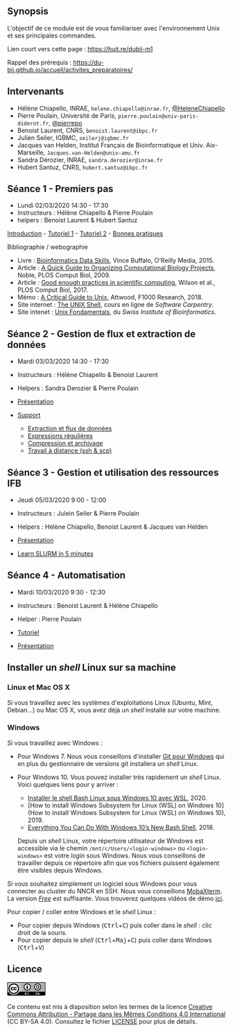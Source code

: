 ## Synopsis

L'objectif de ce module est de vous familiariser avec l'environnement Unix et ses principales commandes.

Lien court vers cette page : <https://huit.re/dubii-m1>

Rappel des prérequis : <https://du-bii.github.io/accueil/activites_preparatoires/>


## Intervenants

- Hélène Chiapello, INRAE, `helene.chiapello@inrae.fr`, [@HeleneChiapello](https://twitter.com/HeleneChiapello)
- Pierre Poulain, Université de Paris, `pierre.poulain@univ-paris-diderot.fr`, [@pierrepo](https://twitter.com/pierrepo)
- Benoist Laurent, CNRS, `benoist.laurent@ibpc.fr`
- Julien Seiler, IGBMC, `seilerj@igbmc.fr`
- Jacques van Helden, Institut Français de Bioinformatique et Univ. Aix-Marseille, `Jacques.van-Helden@univ-amu.fr`
- Sandra Dérozier, INRAE, `sandra.derozier@inrae.fr`
- Hubert Santuz, CNRS, `hubert.santuz@ibpc.fr`


## Séance 1 - Premiers pas

- Lundi 02/03/2020 14:30 - 17:30
- Instructeurs : Hélène Chiapello & Pierre Poulain
- helpers : Benoist Laurent & Hubert Santuz

[Introduction](seance1/slides_intro/Unix_seance1_introduction_methodes.pdf) - [Tutoriel 1](seance1/tutorial1/README.md) - [Tutoriel 2](seance1/tutoriel2/README.md) - [Bonnes pratiques](seance1/slides_good_practices/Unix_seance1_bonnes_pratiques_bioinfo.pdf)

Bibliographie / webographie

- Livre : [Bioinformatics Data Skills](http://shop.oreilly.com/product/0636920030157.do), Vince Buffalo, O'Reilly Media, 2015.
- Article : [A Quick Guide to Organizing Computational Biology Projects](https://journals.plos.org/ploscompbiol/article?id=10.1371/journal.pcbi.1000424), Noble, PLOS Comput Biol, 2009.
- Article : [Good enough practices in scientific computing](https://journals.plos.org/ploscompbiol/article?id=10.1371/journal.pcbi.1005510), Wilson et al., PLOS Comput Biol, 2017.
- Mémo : [A Critical Guide to Unix](https://f1000research.com/documents/7-1436), Attwood, F1000 Research, 2018.
- Site internet : [The UNIX Shell](http://swcarpentry.github.io/shell-novice/), cours en ligne de *Software Carpentry*.
- Site intenet : [Unix Fondamentals](https://edu.sib.swiss/pluginfile.php/2878/mod_resource/content/4/couselab-html/content.html), du *Swiss Institute of Bioinformatics*.

## Séance 2 - Gestion de flux et extraction de données

- Mardi 03/03/2020 14:30 - 17:30
- Instructeurs : Hélène Chiapello & Benoist Laurent
- Helpers : Sandra Derozier & Pierre Poulain


- [Présentation](seance2/slides/index.html) <br />
- [Support](seance2/tutorial/index.md)
    - [Extraction et flux de données](seance2/tutorial/01-flux.md)
    - [Expressions régulières](seance2/tutorial/02-regex.md)
    - [Compression et archivage](seance2/tutorial/03-tar.md)
    - [Travail à distance (ssh & scp)](seance2/tutorial/04-ssh_scp.md)


## Séance 3 - Gestion et utilisation des ressources IFB

- Jeudi 05/03/2020 9:00 - 12:00
- Instructeurs : Julein Seiler & Pierre Poulain
- Helpers : Hélène Chiapello, Benoist Laurent & Jacques van Helden

- [Présentation](seance3/slides/index.html)
- [Learn SLURM in 5 minutes](https://asciinema.org/a/275233)

## Séance 4 - Automatisation

- Mardi 10/03/2020 9:30 - 12:30
- Instructeurs : Benoist Laurent & Hélène Chiapello
- Helper : Pierre Poulain


- [Tutoriel](seance4/tutorial/index.md)
- [Présentation](seance4/slides/index.html)


## Installer un *shell* Linux sur sa machine

### Linux et Mac OS X

Si vous travaillez avec les systèmes d'exploitations Linux (Ubuntu, Mint, Debian...) ou Mac OS X, vous avez déjà un *shell* installé sur votre machine.

### Windows

Si vous travaillez avec Windows :

- Pour Windows 7. Nous vous conseillons d'installer [Git pour Windows](https://git-for-windows.github.io/) qui en plus du gestionnaire de versions git installera un *shell* Linux.
- Pour Windows 10. Vous pouvez installer très rapidement un *shell* Linux. Voici quelques liens pour y arriver :
    + [Installer le shell Bash Linux sous Windows 10 avec WSL](https://www.youtube.com/watch?v=CyG16N3GJWo), 2020.
    + [How to install Windows Subsystem for Linux (WSL) on Windows 10](How to install Windows Subsystem for Linux (WSL) on Windows 10), 2019.
    + [Everything You Can Do With Windows 10’s New Bash Shell](https://www.howtogeek.com/265900/everything-you-can-do-with-windows-10s-new-bash-shell/), 2018.

    Depuis un *shell* Linux, votre répertoire utilisateur de Windows est accessible via le chemin `/mnt/c/Users/<login-windows>` ou `<login-windows>` est votre *login* sous Windows. Nous vous conseillons de travailler depuis ce répertoire afin que vos fichiers puissent également être visibles depuis Windows.

Si vous souhaitez simplement un logiciel sous Windows pour vous connecter au cluster du NNCR en SSH. Nous vous conseillons [MobaXterm](https://mobaxterm.mobatek.net/). La version [*Free*](https://mobaxterm.mobatek.net/download.html) est suffisante. Vous trouverez quelques vidéos de démo [ici](https://mobaxterm.mobatek.net/demo.html).

Pour copier / coller entre Windows et le *shell* Linux :

- Pour copier depuis Windows (<kbd>Ctrl</kbd>+<kbd>C</kbd>) puis coller dans le *shell* : clic droit de la souris.
- Pour copier depuis le *shell* (<kbd>Ctrl</kbd>+<kbd>Maj</kbd>+<kbd>C</kbd>) puis coller dans Windows (<kbd>Ctrl</kbd>+<kbd>V</kbd>)


## Licence

![](img/CC-BY-SA.png)

Ce contenu est mis à disposition selon les termes de la licence [Creative Commons Attribution - Partage dans les Mêmes Conditions 4.0 International](https://creativecommons.org/licenses/by-sa/4.0/deed.fr) (CC BY-SA 4.0). Consultez le fichier [LICENSE](LICENSE) pour plus de détails.

